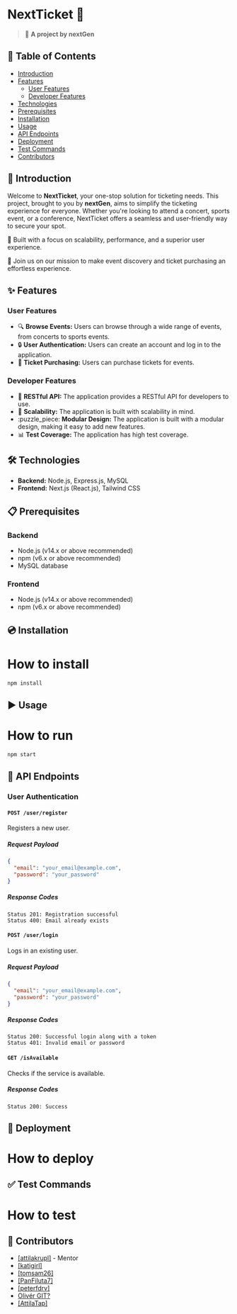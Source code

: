 # NextTicket :ticket:

> :rocket: **A project by nextGen**

## :bookmark_tabs: Table of Contents

- [Introduction](#introduction)
- [Features](#features)
  - [User Features](#user-features)
  - [Developer Features](#developer-features)
- [Technologies](#technologies)
- [Prerequisites](#prerequisites)
- [Installation](#installation)
- [Usage](#usage)
- [API Endpoints](#api-endpoints)
- [Deployment](#deployment)
- [Test Commands](#test-commands)
- [Contributors](#contributors)

## :mega: Introduction

Welcome to **NextTicket**, your one-stop solution for ticketing needs. This project, brought to you by **nextGen**, aims to simplify the ticketing experience for everyone. Whether you're looking to attend a concert, sports event, or a conference, NextTicket offers a seamless and user-friendly way to secure your spot.

:star2: Built with a focus on scalability, performance, and a superior user experience.

:handshake: Join us on our mission to make event discovery and ticket purchasing an effortless experience.

## :sparkles: Features

### User Features

- :mag: **Browse Events:** Users can browse through a wide range of events, from concerts to sports events.
- :lock: **User Authentication:** Users can create an account and log in to the application.
- :money_with_wings: **Ticket Purchasing:** Users can purchase tickets for events.

### Developer Features

- :wrench: **RESTful API:** The application provides a RESTful API for developers to use.
- :arrows_counterclockwise: **Scalability:** The application is built with scalability in mind.
- :puzzle_piece: **Modular Design:** The application is built with a modular design, making it easy to add new features.
- :bar_chart: **Test Coverage:** The application has high test coverage.

## :hammer_and_wrench: Technologies

- **Backend:** Node.js, Express.js, MySQL
- **Frontend:** Next.js (React.js), Tailwind CSS

## :clipboard: Prerequisites

### Backend

- Node.js (v14.x or above recommended)
- npm (v6.x or above recommended)
- MySQL database

### Frontend

- Node.js (v14.x or above recommended)
- npm (v6.x or above recommended)

## :cd: Installation

# How to install

```bash
npm install
```

## :arrow_forward: Usage

# How to run

```bash
npm start
```

## :link: API Endpoints

### User Authentication

#### `POST /user/register`

Registers a new user.

##### Request Payload

```json
{
  "email": "your_email@example.com",
  "password": "your_password"
}
```

##### Response Codes

```
Status 201: Registration successful
Status 400: Email already exists
```

#### `POST /user/login`

Logs in an existing user.

##### Request Payload

```json
{
  "email": "your_email@example.com",
  "password": "your_password"
}
```

##### Response Codes

```
Status 200: Successful login along with a token
Status 401: Invalid email or password
```

#### `GET /isAvailable`

Checks if the service is available.

##### Response Codes

```
Status 200: Success
```

## :rocket: Deployment

# How to deploy

## :white_check_mark: Test Commands

# How to test

## :busts_in_silhouette: Contributors

- [[attilakrupl]](https://github.com/attilakrupl) - Mentor
- [[katigirl]](https://github.com/katigirl)
- [[tomsam26]](https://github.com/tomsam26)
- [[PanFiluta7]](https://github.com/PanFiluta7)
- [[peterfdrv]](https://github.com/peterfdrv)
- [Olivér GIT?](#) <!-- Replace # with actual URL if available -->
- [[AttilaTap]](https://github.com/AttilaTap)
